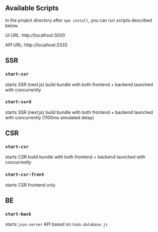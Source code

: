 ## Available Scripts
In the project directory after `npm install`, you can run scripts described below.

UI URL: http://localhost:3000

API URL: http://localhost:3333

## SSR
### `start-ssr`
starts SSR (next.js) build bundle with both frontend + backend launched with concurrently

### `start-ssrd`
starts SSR (next.js) build bundle with both frontend + backend launched with concurrently (1100ms simulated delay)

## CSR
### `start-csr` 
starts CSR build bundle with both frontend + backend launched with concurrently

### `start-csr-front`
starts CSR frontend only

## BE
### `start-back` 
starts `json-server` API based on `todo.database.js`    
